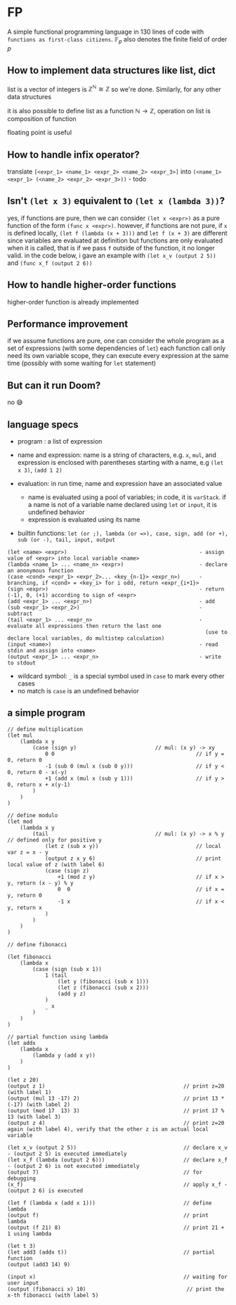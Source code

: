 # FP

A simple functional programming language in 130 lines of code with `functions as first-class citizens`. $\mathbb{F}_p$ also denotes the finite field of order $p$ 


## How to implement data structures like list, dict

list is a vector of integers is $\mathbb{Z}^{\mathbb{N}} \cong \mathbb{Z}$ so we're done. Similarly, for any other data structures

it is also possible to define list as a function $\mathbb{N} \to \mathbb{Z}$, operation on list is composition of function

floating point is useful

## How to handle infix operator?

translate `[<expr_1> <name_1> <expr_2> <name_2> <expr_3>]` into `(<name_1> <expr_1> (<name_2> <expr_2> <expr_3>))` - todo

## Isn't `(let x 3)` equivalent to `(let x (lambda 3))`?

yes, if functions are pure, then we can consider `(let x <expr>)` as a pure function of the form `(func x <expr>)`. 
however, if functions are not pure, if `x` is defined locally, `(let f (lambda (x + 3)))` and `let f (x + 3)` are different
since variables are evaluated at definition but functions are only evaluated when it is called,
that is if we pass `f` outside of the function, it no longer valid.
in the code below, i gave an example with `(let x_v (output 2 5))` and `(func x_f (output 2 6))`

## How to handle higher-order functions

higher-order function is already implemented

## Performance improvement

if we assume functions are pure, one can consider the whole program as a set of expressions (with some dependencies of `let`)
each function call only need its own variable scope, they can execute every expression at the same time (possibly with some waiting for `let` statement) 

## But can it run Doom?

no 😅

## language specs

- program : a list of expression
- name and expression: name is a string of characters, e.g. `x`, `mul`, and expression is enclosed with parentheses starting with a name, e.g `(let x 3)`, `(add 1 2)`
- evaluation: in run time, name and expression have an associated value
    - name is evaluated using a pool of variables; in code, it is `varStack`. if a name is not of a variable name declared using `let` or `input`, it is undefined behavior
    - expression is evaluated using its name

- builtin functions: `let (or ;), lambda (or =>), case, sign, add (or +), sub (or -), tail, input, output`
```
(let <name> <expr>)                                          - assign value of <expr> into local variable <name>
(lambda <name_1> ... <name_n> <expr>)                        - declare an anonymous function
(case <cond> <expr_1> <expr_2>... <key_{n-1}> <expr_n>)      - branching, if <cond> = <key_i> for i odd, return <expr_{i+1}>
(sign <expr>)                                                - return (-1), 0, (+1) according to sign of <expr>
(add <expr_1> ... <expr_n>)                                  - add
(sub <expr_1> <expr_2>)                                      - subtract
(tail <expr_1> ... <expr_n>                                  - evaluate all expressions then return the last one
                                                               (use to declare local variables, do multistep calculation)
(input <name>)                                               - read stdin and assign into <name>
(output <expr_1> ... <expr_n>                                - write to stdout
```

- wildcard symbol: `_` is a special symbol used in `case` to mark every other cases
- no match is `case` is an undefined behavior

## a simple program

```
// define multiplication
(let mul
    (lambda x y
        (case (sign y)                         // mul: (x y) -> xy
            0 0                                             // if y = 0, return 0
            -1 (sub 0 (mul x (sub 0 y)))                    // if y < 0, return 0 - x(-y)
            +1 (add x (mul x (sub y 1)))                    // if y > 0, return x + x(y-1)
        )
    )
)

// define modulo
(let mod
    (lambda x y
        (tail                                  // mul: (x y) -> x % y // defined only for positive y
            (let z (sub x y))                               // local var z = x - y
            (output z x y 6)                                // print local value of z (with label 6)
            (case (sign z)
                +1 (mod z y)                                // if x > y, return (x - y) % y
                0  0                                        // if x = y, return 0
                -1 x                                        // if x < y, return x
            )
        )
    )
)

// define fibonacci

(let fibonacci
    (lambda x
        (case (sign (sub x 1))
            1 (tail
                (let y (fibonacci (sub x 1)))
                (let z (fibonacci (sub x 2)))
                (add y z)
            )
            _ x
        )
    )
)

// partial function using lambda
(let addx
    (lambda x
        (lambda y (add x y))
    )
)

(let z 20)
(output z 1)                                            // print z=20 (with label 1)
(output (mul 13 -17) 2)                                 // print 13 * (-17) (with label 2)
(output (mod 17  13) 3)                                 // print 17 % 13 (with label 3)
(output z 4)                                            // print z=20 again (with label 4), verify that the other z is an actual local variable

(let x_v (output 2 5))                                  // declare x_v - (output 2 5) is executed immediately
(let x_f (lambda (output 2 6)))                         // declare x_f - (output 2 6) is not executed immediately
(output 7)                                              // for debugging
(x_f)                                                   // apply x_f - (output 2 6) is executed

(let f (lambda x (add x 1)))                            // define lambda
(output f)                                              // print lambda
(output (f 21) 8)                                       // print 21 + 1 using lambda

(let t 3)
(let add3 (addx t))                                     // partial function
(output (add3 14) 9)

(input x)                                               // waiting for user input
(output (fibonacci x) 10)                                // print the x-th fibonacci (with label 5)

```
